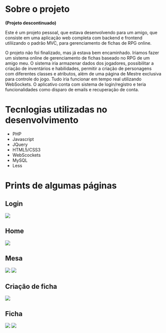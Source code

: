 
# Sobre o projeto

**(Projeto descontinuado)**

Este é um projeto pessoal, que estava desenvolvendo para um amigo, que consiste em uma aplicação web completa com backend e frontend utiliizando o padrão MVC, para gerenciamento de fichas de RPG online.

O projeto não foi finalizado, mas já estava bem encaminhado. Iriamos fazer um sistema online de gerenciamento de fichas baseado no RPG de um amigo meu. O sistema iria armazenar dados dos jogadores, possibilitar a criação de inventários e habilidades, permitir a criação de personagens com diferentes classes e atributos, além de uma página de Mestre exclusiva para controle do jogo. Tudo iria funcionar em tempo real utilizando WebSockets. O aplicativo conta com sistema de login/registro e teria funcionalidades como disparo de emails e recuperação de conta.

# Tecnlogias utilizadas no desenvolvimento
- PHP
- Javascript
- JQuery
- HTML5/CSS3
- WebScockets
- MySQL
- Less



# Prints de algumas páginas

## Login
<img src="https://media.discordapp.net/attachments/729850180207378444/1360681408460357683/Screenshot_1.png?ex=67fc00d0&is=67faaf50&hm=f2cbf286196b3682de3e15a08fcb2c2700e56284f54e2a1226a8dfb590dfce6b&=&format=webp&quality=lossless&width=1768&height=847">

## Home
<img src="https://media.discordapp.net/attachments/729850180207378444/1360681408820936846/Screenshot_2.png?ex=67fc00d0&is=67faaf50&hm=8cf96c30b4404ad19b59c1bfdb6e8edabb27c09f83bca58a15ab082731774a48&=&format=webp&quality=lossless&width=1768&height=847">

## Mesa
<img src="https://media.discordapp.net/attachments/729850180207378444/1360681409500545226/Screenshot_4.png?ex=67fc00d0&is=67faaf50&hm=21c6fc9be2bf3f4ad38cac8bcd76f3e4f4a4f90e77b2c32fea70d8114a6cc8e6&=&format=webp&quality=lossless&width=1768&height=843">
<img src="https://media.discordapp.net/attachments/729850180207378444/1360681409198686458/Screenshot_3.png?ex=67fc00d0&is=67faaf50&hm=dc4f52aedc39d704ff155317c71cf96ecd1e1b4795bfa8a8e2e091c39af7407a&=&format=webp&quality=lossless&width=1768&height=842">

## Criação de ficha
<img src="https://media.discordapp.net/attachments/729850180207378444/1360681409806598184/criacaodeficha.png?ex=67fc00d0&is=67faaf50&hm=62c068a42fb1a830c4ab4dd50ab2f46a7a4a69490503f681d258baed131cd660&=&format=webp&quality=lossless&width=1768&height=846">

## Ficha
<img src="https://media.discordapp.net/attachments/729850180207378444/1360681410276622427/Screenshot_5.png?ex=67fc00d0&is=67faaf50&hm=28d9dac0c11a290135467cf6a943abea2d31e3ccf6d00392b9986086abac9d97&=&format=webp&quality=lossless&width=1768&height=844">
<img src="https://media.discordapp.net/attachments/729850180207378444/1360681408133333213/Screenshot_6.png?ex=67fc00cf&is=67faaf4f&hm=fed1670deae4bb2b42ffe08baf3eb6f3a85267066f1c88d314e16a556f2cfe00&=&format=webp&quality=lossless&width=1768&height=845">

